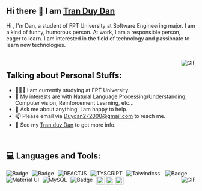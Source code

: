 

## Hi there 👋 I am [Tran Duy Dan](https://github.com/DuyDan2706)

<div>
 <p >
   Hi , I'm Dan, a student of FPT University at Software Engineering major. I am a kind of funny, humorous person. At work, I am a responsible person, eager to learn. I am interested in the field of technology and passionate to learn new technologies.
</p>
</div>

<br />

<img align="right" alt="GIF" src="https://cdn.dribbble.com/users/1928646/screenshots/4884082/untitled-1.gif" />

## **Talking about Personal Stuffs:**

- 👨🏽‍💻 I am currently studying at FPT University.
- 🤔 My interests are with Natural Language Processing/Understanding, Computer vision, Reinforcement Learning, etc...
- 💬 Ask me about anything, I am happy to help.
- 📫 Please email via Duydan272000@gmail.com to reach me.
- 📝 See my [Tran duy Dan](...) to get more info.

<br />

## :computer: **Languages and Tools:**  

<img alt="Badge" style="float: left; margin-right: 10px;"  src="https://img.shields.io/badge/html5%20-%23E34F26.svg?&style=for-the-badge&logo=html5&logoColor=white"/>
 <img alt="Badge" style="float: left; margin-right: 10px;"  src="https://img.shields.io/badge/css3%20-%231572B6.svg?&style=for-the-badge&logo=css3&logoColor=white"/> 
 <img alt="Taiwindcss" style=" margin-right: 10px;"  src="https://img.shields.io/badge/tailwindcss%20-%2338B2AC.svg?&style=for-the-badge&logo=tailwind-css&logoColor=white"/>
 <img alt="Badge" style=" margin-right: 10px;"  src="https://img.shields.io/badge/javascript%20-%23323330.svg?&style=for-the-badge&logo=javascript&logoColor=%23F7DF1E"/>
 <img alt="REACTJS" style="float: left; margin-right: 10px;" src="https://img.shields.io/badge/react%20-%2320232a.svg?&style=for-the-badge&logo=react&logoColor=%2361DAFB"/> 
 <img  alt="TYSCRIPT" style="float: left; margin-right: 10px;" src="https://img.shields.io/badge/typescript%20-%23007ACC.svg?&style=for-the-badge&logo=typescript&logoColor=white"/>
 <img  alt="Material UI" style="float: left; margin-right: 10px;" src="https://img.shields.io/badge/material%20ui%20-%230081CB.svg?&style=for-the-badge&logo=material-ui&logoColor=white"/>
<img alt="MySQL" style="float: left; margin-right: 10px;" src="https://img.shields.io/badge/MySQL-00000F?style=for-the-badge&logo=mysql&logoColor=white"/>
<img alt="Badge" style="float: left; margin-right: 10px;"  src="https://img.shields.io/badge/git%20-%23F05033.svg?&style=for-the-badge&logo=git&logoColor=white"/>  

<img align="right" alt="GIF" src="https://camo.githubusercontent.com/2309797487e5e969659a3b545c96151807b04120a9cc2985f632ec94ba00c9f3/68747470733a2f2f6d656469612e67697068792e636f6d2f6d656469612f53576f536b4e36447854737a71494b4571762f67697068792e676966" />


<a href="https://www.instagram.com/duydan2706/?fbclid=IwAR3cbwIlSrygZxYWUJ7yW_E3-MytAa6ZMuO2lwjfnocFMN9j7crfhg6JfNc">
  <img align="left" alt="Dan's Instagram" width="22px" src="https://cdn.jsdelivr.net/npm/simple-icons@v3/icons/instagram.svg" />
</a>
<a href="https://github.com/DuyDan2706">
  <img align="left" alt="Dan's Github" width="22px" src="https://cdn.jsdelivr.net/npm/simple-icons@v3/icons/github.svg" />
</a>
<a href="https://www.facebook.com/duydan272000">
  <img align="left" alt="TFacebook" width="22px" src="https://cdn.jsdelivr.net/npm/simple-icons@v3/icons/facebook.svg"/>
</a>
<br />
<br />
<br />




